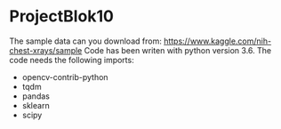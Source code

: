 # ProjectBlok10

The sample data can you download from: https://www.kaggle.com/nih-chest-xrays/sample
Code has been writen with python version 3.6.
The code needs the following imports:

- opencv-contrib-python
- tqdm
- pandas
- sklearn
- scipy
